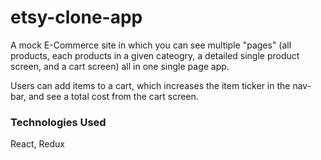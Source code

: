 # etsy-clone-app


A mock E-Commerce site in which you can see multiple "pages" (all products, each products in a given cateogry, a detailed single product screen, and a cart screen) all in one single page app.


Users can add items to a cart, which increases the item ticker in the nav-bar, and see a total cost from the cart screen.

### Technologies Used
React, Redux
